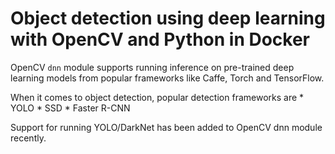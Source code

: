 # Object detection using deep learning with OpenCV and Python in Docker
OpenCV `dnn` module supports running inference on pre-trained deep learning models from popular frameworks like Caffe, Torch and TensorFlow. 

When it comes to object detection, popular detection frameworks are
    * YOLO
    * SSD
    * Faster R-CNN

Support for running YOLO/DarkNet has been added to OpenCV dnn module recently. 
 
